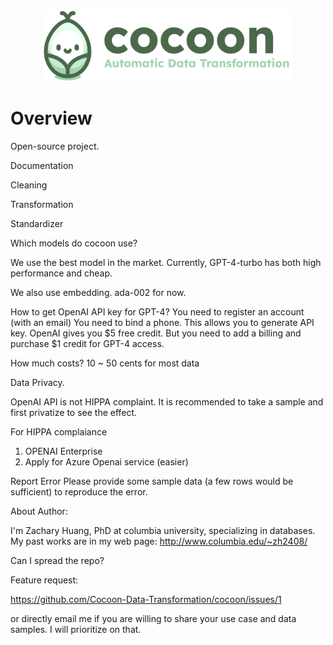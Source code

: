 <div align="center">
  <img src="cocoon_logo.png" alt="Cocoon Logo" width="400"  />
</div>

# Overview

Open-source project.

Documentation

Cleaning

Transformation

Standardizer



Which models do cocoon use?

We use the best model in the market.
Currently, GPT-4-turbo has both high performance and cheap.

We also use embedding. ada-002 for now.

How to get OpenAI API key for GPT-4?
You need to register an account (with an email)
You need to bind a phone. This allows you to generate API key.
OpenAI gives you $5 free credit. But you need to add a billing and purchase $1 credit for GPT-4 access.

How much costs?
10 ~ 50 cents for most data

Data Privacy.

OpenAI API is not HIPPA complaint. It is recommended to take a sample and first privatize to see the effect.

For HIPPA complaiance
1) OPENAI Enterprise
2) Apply for Azure Openai service (easier)

Report Error
Please provide some sample data (a few rows would be sufficient) to reproduce the error.

About Author:

I'm Zachary Huang, PhD at columbia university, specializing in databases. My past works are in my web page: http://www.columbia.edu/~zh2408/

Can I spread the repo?

Feature request:

https://github.com/Cocoon-Data-Transformation/cocoon/issues/1

or directly email me if you are willing to share your use case and data samples. I will prioritize on that.
